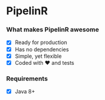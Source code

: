 # PipelinR

### What makes PipelinR awesome
- [x] Ready for production
- [x] Has no dependencies
- [x] Simple, yet flexible
- [x] Coded with ❤️ and tests

### Requirements
- [x] Java 8+
